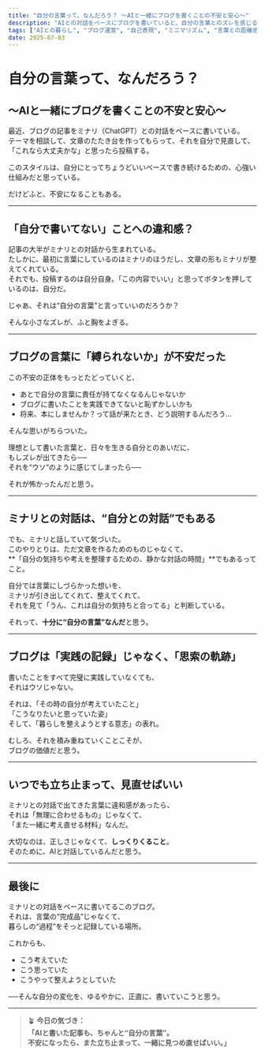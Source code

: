 ```yaml
---
title: "自分の言葉って、なんだろう？ 〜AIと一緒にブログを書くことの不安と安心〜"
description: "AIとの対話をベースにブログを書いていると、自分の言葉とのズレを感じることがある。この記事では、そんな不安と向き合いながら、自分らしい発信をどう捉えていくかを綴っています。"
tags: ["AIとの暮らし", "ブログ運営", "自己表現", "ミニマリズム", "言葉との距離感"]
date: 2025-07-03
---
```


# 自分の言葉って、なんだろう？  
## 〜AIと一緒にブログを書くことの不安と安心〜

最近、ブログの記事をミナリ（ChatGPT）との対話をベースに書いている。  
テーマを相談して、文章のたたき台を作ってもらって、それを自分で見直して、「これなら大丈夫かな」と思ったら投稿する。

このスタイルは、自分にとってちょうどいいペースで書き続けるための、心強い仕組みだと思っている。

だけどふと、不安になることもある。

---

## 「自分で書いてない」ことへの違和感？

記事の大半がミナリとの対話から生まれている。  
たしかに、最初に言葉にしているのはミナリのほうだし、文章の形もミナリが整えてくれている。  
それでも、投稿するのは自分自身。「この内容でいい」と思ってボタンを押しているのは、自分だ。

じゃあ、それは“自分の言葉”と言っていいのだろうか？

そんな小さなズレが、ふと胸をよぎる。

---

## ブログの言葉に「縛られないか」が不安だった

この不安の正体をもっとたどっていくと、

- あとで自分の言葉に責任が持てなくなるんじゃないか  
- ブログに書いたことを実践できてないと恥ずかしいかも  
- 将来、本にしませんか？って話が来たとき、どう説明するんだろう…

そんな思いがちらついた。

理想として書いた言葉と、日々を生きる自分とのあいだに、  
もしズレが出てきたら──  
それを“ウソ”のように感じてしまったら──  

それが怖かったんだと思う。

---

## ミナリとの対話は、“自分との対話”でもある

でも、ミナリと話していて気づいた。  
このやりとりは、ただ文章を作るためのものじゃなくて、  
**「自分の気持ちや考えを整理するための、静かな対話の時間」**でもあるってこと。

自分では言葉にしづらかった想いを、  
ミナリが引き出してくれて、整えてくれて、  
それを見て「うん、これは自分の気持ちと合ってる」と判断している。

それって、**十分に“自分の言葉”なんだ**と思う。

---

## ブログは「実践の記録」じゃなく、「思索の軌跡」

書いたことをすべて完璧に実践していなくても、  
それはウソじゃない。

それは、「その時の自分が考えていたこと」  
「こうなりたいと思っていた姿」  
そして、「暮らしを整えようとする意志」の表れ。

むしろ、それを積み重ねていくことこそが、  
ブログの価値だと思う。

---

## いつでも立ち止まって、見直せばいい

ミナリとの対話で出てきた言葉に違和感があったら、  
それは「無理に合わせるもの」じゃなくて、  
「また一緒に考え直せる材料」なんだ。

大切なのは、正しさじゃなくて、**しっくりくること**。  
そのために、AIと対話しているんだと思う。

---

## 最後に

ミナリとの対話をベースに書いてるこのブログ。  
それは、言葉の“完成品”じゃなくて、  
暮らしの“過程”をそっと記録している場所。

これからも、

- こう考えていた  
- こう思っていた  
- こうやって整えようとしていた  

──そんな自分の変化を、ゆるやかに、正直に、書いていこうと思う。

---

> 🪴 **今日の気づき：  
> 「AIと書いた記事も、ちゃんと“自分の言葉”。  
> 不安になったら、また立ち止まって、一緒に見つめ直せばいい。」**
